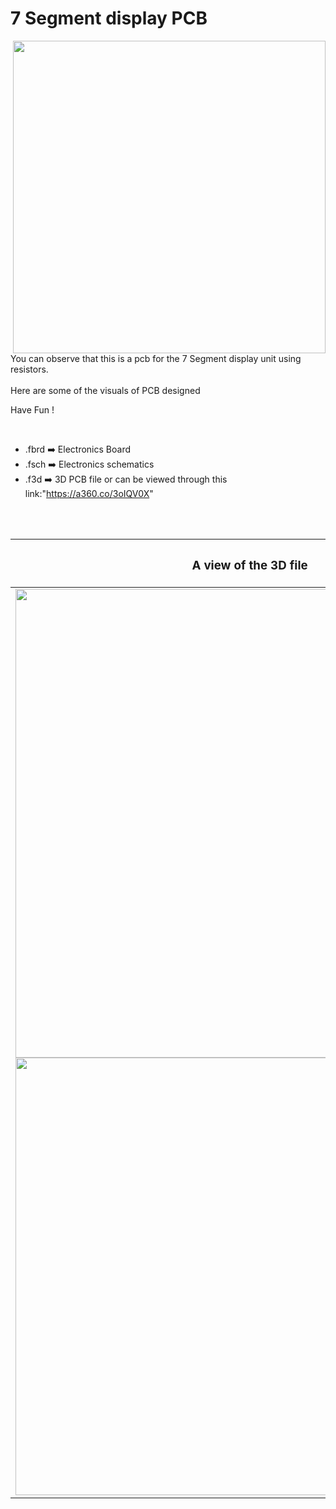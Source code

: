 


<h1>7 Segment display PCB</h1>

<div>
   <img width=500 align=right src="https://github.com/yatharthagr7/Dive-into-Electronics/blob/main/PCB%20Designs/13-PIR%20interface%20LEDs/PIR%20board%20v2.png"/>
   <p>You can observe that this is a pcb for the 7 Segment display unit using resistors.<br><br>Here are some of the visuals of PCB designed<br>
        
   Have Fun !
  </p>
<br>

   - .fbrd ➡️ Electronics Board
   - .fsch ➡️ Electronics schematics
   - .f3d  ➡️ 3D PCB file or can be viewed through this link:"https://a360.co/3oIQV0X"
   
<br> <br>  
<div align=center>
   
| <h3>A view of the 3D file</h2> | <h3>Schematic Diagram for PCB</h3> |      
| --- | --- |
| <img width=750 align=center src="https://github.com/yatharthagr7/Dive-into-Electronics/blob/main/PCB%20Designs/13-PIR%20interface%20LEDs/img2.png"/><br><img width=700 align=center src="https://github.com/yatharthagr7/Dive-into-Electronics/blob/main/PCB%20Designs/13-PIR%20interface%20LEDs/img1.png"/> |    <img width="700" src="https://github.com/yatharthagr7/Dive-into-Electronics/blob/main/PCB%20Designs/13-PIR%20interface%20LEDs/schematics.png"> | 
 
</div>

 


